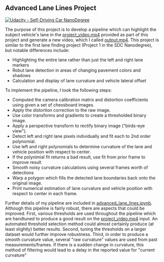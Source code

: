 ## Advanced Lane Lines Project
[![Udacity - Self-Driving Car NanoDegree](https://s3.amazonaws.com/udacity-sdc/github/shield-carnd.svg)](http://www.udacity.com/drive)

The purpose of this project is to develop a pipeline which can highlight the subject vehicle's lane in the [project_video.mp4](./project_video.mp4) provided as part of this project and generate a new video, which I called [output.mp4](./output.mp4). This project is similar to the first lane finding project (Project 1 in the SDC Nanodegree), but notable differences include:

* Highlighting the entire lane rather than just the left and right lane markers
* Robut lane detection in areas of changing pavement colors and shadows
* Calculation and display of lane curvature and vehicle lateral offset

To implement the pipeline, I took the following steps:

* Computed the camera calibration matrix and distortion coefficients using given a set of chessboard images.
* Apply the distortion correction to the raw image.  
* Use color transforms and gradients to create a thresholded binary image.
* Apply a perspective transform to rectify binary image ("birds-eye view"). 
* Detect left and right lane pixels individually and fit each to 2nd order polynomial.
* Use left and right polynomials to determine curvature of the lane and vehicle position with respect to center.
* If the polynimial fit returns a bad result, use fit from prior frame to improve result
* Smooth noisy curvature calculations using several frames worth of detections
* Warp a polygon which fills the detected lane boundaries back onto the original image.
* Print numerical estimation of lane curvature and vehicle position with respect to center in each frame.

Further details of my pipeline are included in [advanced_lane_lines.ipynb](./advanced_lane_lines.ipynb). Although this pipeline is fairly robust, there are aspects that could be improved. First, various thresholds are used throughout the pipeline which are handtuned to produce a good result on the [project_video.mp4](./project_video.mp4) input. An automated threshold selection method could almost certainly produce (at least slightly) better results. Second, tuning the thresholds on a larger dataset would further improve robustness. Third, in order to produce a smooth curvature value, several "raw curvature" values are used from past measurements/frames. If there is a sudden change in curvature, this method of filtering would lead to a delay in the reported value for "current curvature"
